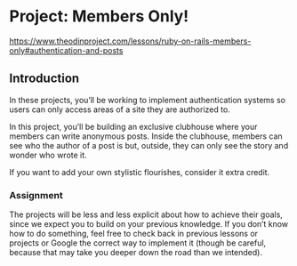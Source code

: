 # Project: Members Only!

https://www.theodinproject.com/lessons/ruby-on-rails-members-only#authentication-and-posts

## Introduction

In these projects, you’ll be working to implement authentication systems so users can only access areas of a site they are authorized to.

In this project, you’ll be building an exclusive clubhouse where your members can write anonymous posts. Inside the clubhouse, members can see who the author of a post is but, outside, they can only see the story and wonder who wrote it.

If you want to add your own stylistic flourishes, consider it extra credit.

### Assignment

The projects will be less and less explicit about how to achieve their goals, since we expect you to build on your previous knowledge. If you don’t know how to do something, feel free to check back in previous lessons or projects or Google the correct way to implement it (though be careful, because that may take you deeper down the road than we intended).
